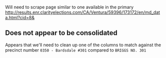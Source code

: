 Will need to scrape page similar to one available in the primary http://results.enr.clarityelections.com/CA/Ventura/59396/173172/en/md_data.html?cid=8&

## Does not appear to be consolidated
Appears that we'll need to clean up one of the columns to match against the precinct number `0350 - Bardsdale #301` compared to `BRIGGS NO. 301`

